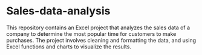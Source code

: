 # Sales-data-analysis
This repository contains an Excel project that analyzes the sales data of a company to determine the most popular time for customers to make purchases. The project involves cleaning and formatting the data, and using Excel functions and charts to visualize the results.
